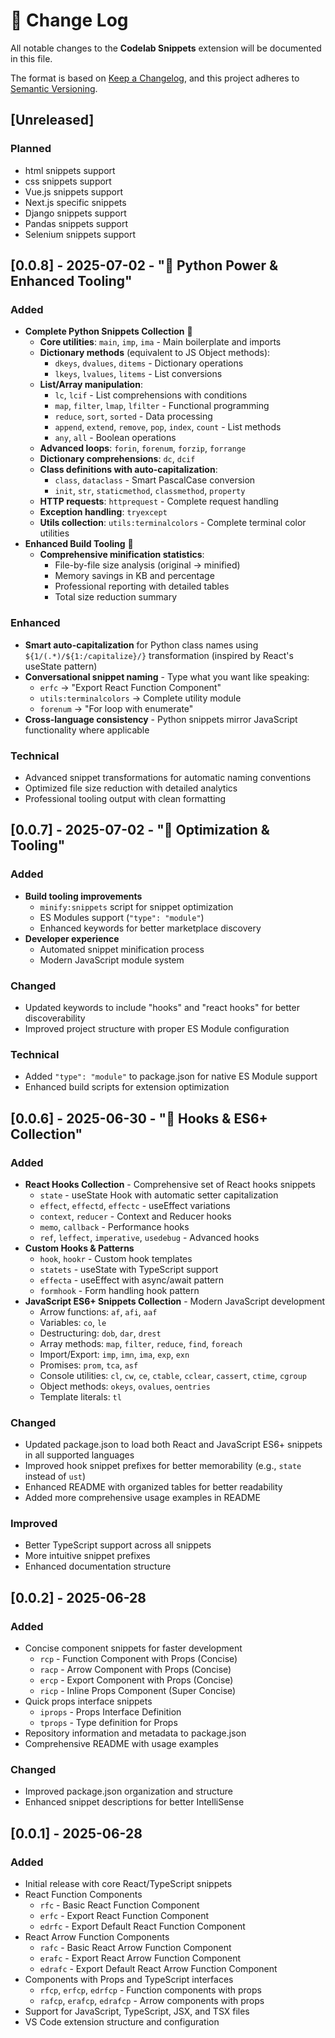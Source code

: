 # 📝 Change Log

All notable changes to the **Codelab Snippets** extension will be documented in this file.

The format is based on [Keep a Changelog](https://keepachangelog.com/en/1.0.0/),
and this project adheres to [Semantic Versioning](https://semver.org/spec/v2.0.0.html).

## [Unreleased]

### Planned

- html snippets support
- css snippets support
- Vue.js snippets support
- Next.js specific snippets
- Django snippets support
- Pandas snippets support
- Selenium snippets support

## [0.0.8] - 2025-07-02 - "🐍 Python Power & Enhanced Tooling"

### Added

- **Complete Python Snippets Collection** 🐍
  - **Core utilities**: `main`, `imp`, `ima` - Main boilerplate and imports
  - **Dictionary methods** (equivalent to JS Object methods):
    - `dkeys`, `dvalues`, `ditems` - Dictionary operations
    - `lkeys`, `lvalues`, `litems` - List conversions
  - **List/Array manipulation**:
    - `lc`, `lcif` - List comprehensions with conditions
    - `map`, `filter`, `lmap`, `lfilter` - Functional programming
    - `reduce`, `sort`, `sorted` - Data processing
    - `append`, `extend`, `remove`, `pop`, `index`, `count` - List methods
    - `any`, `all` - Boolean operations
  - **Advanced loops**: `forin`, `forenum`, `forzip`, `forrange`
  - **Dictionary comprehensions**: `dc`, `dcif`
  - **Class definitions with auto-capitalization**:
    - `class`, `dataclass` - Smart PascalCase conversion
    - `init`, `str`, `staticmethod`, `classmethod`, `property`
  - **HTTP requests**: `httprequest` - Complete request handling
  - **Exception handling**: `tryexcept`
  - **Utils collection**: `utils:terminalcolors` - Complete terminal color utilities
- **Enhanced Build Tooling** 🔧
  - **Comprehensive minification statistics**:
    - File-by-file size analysis (original → minified)
    - Memory savings in KB and percentage
    - Professional reporting with detailed tables
    - Total size reduction summary

### Enhanced

- **Smart auto-capitalization** for Python class names using `${1/(.*)/${1:/capitalize}/}` transformation (inspired by React's useState pattern)
- **Conversational snippet naming** - Type what you want like speaking:
  - `erfc` → "Export React Function Component"
  - `utils:terminalcolors` → Complete utility module
  - `forenum` → "For loop with enumerate"
- **Cross-language consistency** - Python snippets mirror JavaScript functionality where applicable

### Technical

- Advanced snippet transformations for automatic naming conventions
- Optimized file size reduction with detailed analytics
- Professional tooling output with clean formatting

## [0.0.7] - 2025-07-02 - "🔧 Optimization & Tooling"

### Added

- **Build tooling improvements**
  - `minify:snippets` script for snippet optimization
  - ES Modules support (`"type": "module"`)
  - Enhanced keywords for better marketplace discovery
- **Developer experience**
  - Automated snippet minification process
  - Modern JavaScript module system

### Changed

- Updated keywords to include "hooks" and "react hooks" for better discoverability
- Improved project structure with proper ES Module configuration

### Technical

- Added `"type": "module"` to package.json for native ES Module support
- Enhanced build scripts for extension optimization

## [0.0.6] - 2025-06-30 - "🎣 Hooks & ES6+ Collection"

### Added

- **React Hooks Collection** - Comprehensive set of React hooks snippets
  - `state` - useState Hook with automatic setter capitalization
  - `effect`, `effectd`, `effectc` - useEffect variations
  - `context`, `reducer` - Context and Reducer hooks
  - `memo`, `callback` - Performance hooks
  - `ref`, `leffect`, `imperative`, `usedebug` - Advanced hooks
- **Custom Hooks & Patterns**
  - `hook`, `hookr` - Custom hook templates
  - `statets` - useState with TypeScript support
  - `effecta` - useEffect with async/await pattern
  - `formhook` - Form handling hook pattern
- **JavaScript ES6+ Snippets Collection** - Modern JavaScript development
  - Arrow functions: `af`, `afi`, `aaf`
  - Variables: `co`, `le`
  - Destructuring: `dob`, `dar`, `drest`
  - Array methods: `map`, `filter`, `reduce`, `find`, `foreach`
  - Import/Export: `imp`, `imn`, `ima`, `exp`, `exn`
  - Promises: `prom`, `tca`, `asf`
  - Console utilities: `cl`, `cw`, `ce`, `ctable`, `cclear`, `cassert`, `ctime`, `cgroup`
  - Object methods: `okeys`, `ovalues`, `oentries`
  - Template literals: `tl`

### Changed

- Updated package.json to load both React and JavaScript ES6+ snippets in all supported languages
- Improved hook snippet prefixes for better memorability (e.g., `state` instead of `ust`)
- Enhanced README with organized tables for better readability
- Added more comprehensive usage examples in README

### Improved

- Better TypeScript support across all snippets
- More intuitive snippet prefixes
- Enhanced documentation structure

## [0.0.2] - 2025-06-28

### Added

- Concise component snippets for faster development
  - `rcp` - Function Component with Props (Concise)
  - `racp` - Arrow Component with Props (Concise)
  - `ercp` - Export Component with Props (Concise)
  - `ricp` - Inline Props Component (Super Concise)
- Quick props interface snippets
  - `iprops` - Props Interface Definition
  - `tprops` - Type definition for Props
- Repository information and metadata to package.json
- Comprehensive README with usage examples

### Changed

- Improved package.json organization and structure
- Enhanced snippet descriptions for better IntelliSense

## [0.0.1] - 2025-06-28

### Added

- Initial release with core React/TypeScript snippets
- React Function Components
  - `rfc` - Basic React Function Component
  - `erfc` - Export React Function Component
  - `edrfc` - Export Default React Function Component
- React Arrow Function Components
  - `rafc` - Basic React Arrow Function Component
  - `erafc` - Export React Arrow Function Component
  - `edrafc` - Export Default React Arrow Function Component
- Components with Props and TypeScript interfaces
  - `rfcp`, `erfcp`, `edrfcp` - Function components with props
  - `rafcp`, `erafcp`, `edrafcp` - Arrow components with props
- Support for JavaScript, TypeScript, JSX, and TSX files
- VS Code extension structure and configuration
